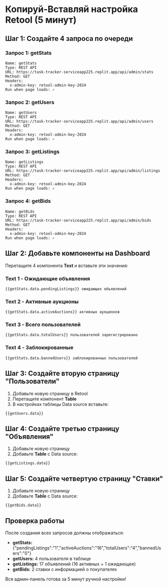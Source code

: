 # Копируй-Вставляй настройка Retool (5 минут)

## Шаг 1: Создайте 4 запроса по очереди

### Запрос 1: getStats
```
Name: getStats
Type: REST API  
URL: https://task-tracker-serviceapp225.replit.app/api/admin/stats
Method: GET
Headers: 
  x-admin-key: retool-admin-key-2024
Run when page loads: ✓
```

### Запрос 2: getUsers
```
Name: getUsers
Type: REST API
URL: https://task-tracker-serviceapp225.replit.app/api/admin/users  
Method: GET
Headers:
  x-admin-key: retool-admin-key-2024
Run when page loads: ✓
```

### Запрос 3: getListings
```
Name: getListings
Type: REST API
URL: https://task-tracker-serviceapp225.replit.app/api/admin/listings
Method: GET
Headers:
  x-admin-key: retool-admin-key-2024
Run when page loads: ✓
```

### Запрос 4: getBids
```
Name: getBids
Type: REST API
URL: https://task-tracker-serviceapp225.replit.app/api/admin/bids
Method: GET
Headers:
  x-admin-key: retool-admin-key-2024
Run when page loads: ✓
```

## Шаг 2: Добавьте компоненты на Dashboard

Перетащите 4 компонента **Text** и вставьте эти значения:

### Text 1 - Ожидающие объявления
```
{{getStats.data.pendingListings}} ожидающих объявлений
```

### Text 2 - Активные аукционы  
```
{{getStats.data.activeAuctions}} активных аукционов
```

### Text 3 - Всего пользователей
```
{{getStats.data.totalUsers}} пользователей зарегистрировано
```

### Text 4 - Заблокированные
```
{{getStats.data.bannedUsers}} заблокированных пользователей
```

## Шаг 3: Создайте вторую страницу "Пользователи"

1. Добавьте новую страницу в Retool
2. Перетащите компонент **Table**
3. В настройках таблицы Data source вставьте:
```
{{getUsers.data}}
```

## Шаг 4: Создайте третью страницу "Объявления"

1. Добавьте новую страницу
2. Добавьте **Table** с Data source:
```
{{getListings.data}}  
```

## Шаг 5: Создайте четвертую страницу "Ставки"

1. Добавьте новую страницу
2. Добавьте **Table** с Data source:
```
{{getBids.data}}
```

## Проверка работы

После создания всех запросов должны отображаться:
- **getStats:** {"pendingListings":"1","activeAuctions":"16","totalUsers":"4","bannedUsers":"0"}
- **getUsers:** 4 пользователя в таблице
- **getListings:** 17 объявлений (16 активных + 1 ожидающее)
- **getBids:** 2 ставки с информацией о покупателях

Вся админ-панель готова за 5 минут ручной настройки!
